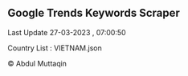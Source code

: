 

## Google Trends Keywords Scraper 
 
Last Update 27-03-2023 , 07:00:50

Country List :
VIETNAM.json



© Abdul Muttaqin 

